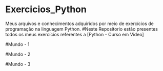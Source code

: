 # Exercicios_Python
Meus arquivos e conhecimentos adquiridos por meio de exercícios de programação na linguagem Python. 
#Neste Repositorio estão presentes todos os meus exercícios referentes a [Python - Curso em Video]

#Mundo - 1

#Mundo - 2

#Mundo - 3

